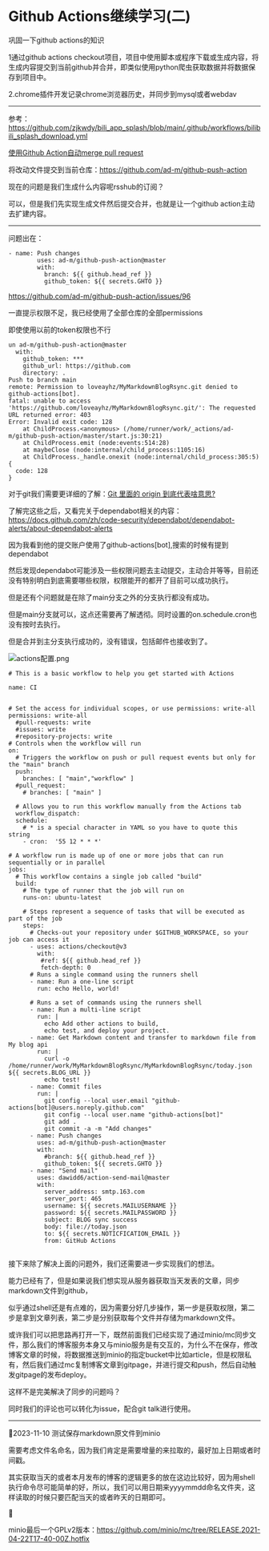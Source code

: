 # Github Actions继续学习(二)

巩固一下github actions的知识

1通过github  actions checkout项目，项目中使用脚本或程序下载或生成内容，将生成内容提交到当前github并合并，即类似使用python爬虫获取数据并将数据保存到项目中。

2.chrome插件开发记录chrome浏览器历史，并同步到mysql或者webdav

---

参考：https://github.com/zjkwdy/bili_app_splash/blob/main/.github/workflows/bilibili_splash_download.yml

[使用Github Action自动merge pull request](https://www.huangyunkun.com/2020/01/29/github-action-merge-pull-request/)

将改动文件提交到当前仓库：https://github.com/ad-m/github-push-action

现在的问题是我们生成什么内容呢rsshub的订阅？

可以，但是我们先实现生成文件然后提交合并，也就是让一个github action主动去扩建内容。

---

问题出在：

```
- name: Push changes
        uses: ad-m/github-push-action@master
        with:
          branch: ${{ github.head_ref }}
          github_token: ${{ secrets.GHTO }}
```

https://github.com/ad-m/github-push-action/issues/96

一直提示权限不足，我已经使用了全部仓库的全部permissions

即使使用以前的token权限也不行

```
un ad-m/github-push-action@master
  with:
    github_token: ***
    github_url: https://github.com
    directory: .
Push to branch main
remote: Permission to loveayhz/MyMarkdownBlogRsync.git denied to github-actions[bot].
fatal: unable to access 'https://github.com/loveayhz/MyMarkdownBlogRsync.git/': The requested URL returned error: 403
Error: Invalid exit code: 128
    at ChildProcess.<anonymous> (/home/runner/work/_actions/ad-m/github-push-action/master/start.js:30:21)
    at ChildProcess.emit (node:events:514:28)
    at maybeClose (node:internal/child_process:1105:16)
    at ChildProcess._handle.onexit (node:internal/child_process:305:5) {
  code: 128
}
```

对于git我们需要更详细的了解：[Git 里面的 origin 到底代表啥意思?](https://www.zhihu.com/question/27712995)

了解完这些之后，又看完关于dependabot相关的内容：https://docs.github.com/zh/code-security/dependabot/dependabot-alerts/about-dependabot-alerts

因为我看到他的提交账户使用了github-actions[bot],搜索的时候有提到dependabot

然后发现dependabot可能涉及一些权限问题去主动提交，主动合并等等，目前还没有特别明白到底需要哪些权限，权限能开的都开了目前可以成功执行。

但是还有个问题就是在除了main分支之外的分支执行都没有成功。

但是main分支就可以，这点还需要再了解透彻。同时设置的on.schedule.cron也没有按时去执行。

但是合并到主分支执行成功的，没有错误，包括邮件也接收到了。

![actions配置.png](http://ayhz.art:8084/zh-east-1/img/actions配置.png)

```
# This is a basic workflow to help you get started with Actions

name: CI


# Set the access for individual scopes, or use permissions: write-all
permissions: write-all
  #pull-requests: write
  #issues: write
  #repository-projects: write
# Controls when the workflow will run
on:
  # Triggers the workflow on push or pull request events but only for the "main" branch
  push:
    branches: [ "main","workflow" ]
  #pull_request:
    # branches: [ "main" ]

  # Allows you to run this workflow manually from the Actions tab
  workflow_dispatch:
  schedule:
    # * is a special character in YAML so you have to quote this string
    - cron:  '55 12 * * *'

# A workflow run is made up of one or more jobs that can run sequentially or in parallel
jobs:
  # This workflow contains a single job called "build"
  build:
    # The type of runner that the job will run on
    runs-on: ubuntu-latest

    # Steps represent a sequence of tasks that will be executed as part of the job
    steps:
      # Checks-out your repository under $GITHUB_WORKSPACE, so your job can access it
      - uses: actions/checkout@v3
        with:
         #ref: ${{ github.head_ref }}
         fetch-depth: 0
      # Runs a single command using the runners shell
      - name: Run a one-line script
        run: echo Hello, world!

      # Runs a set of commands using the runners shell
      - name: Run a multi-line script
        run: |
          echo Add other actions to build,
          echo test, and deploy your project.
      - name: Get Markdown content and transfer to markdown file from My blog api
        run: |
          curl -o /home/runner/work/MyMarkdownBlogRsync/MyMarkdownBlogRsync/today.json ${{ secrets.BLOG_URL }}
          echo test!
      - name: Commit files
        run: |
          git config --local user.email "github-actions[bot]@users.noreply.github.com"
          git config --local user.name "github-actions[bot]"
          git add .
          git commit -a -m "Add changes"
      - name: Push changes
        uses: ad-m/github-push-action@master
        with:
          #branch: ${{ github.head_ref }}
          github_token: ${{ secrets.GHTO }}
      - name: "Send mail"
        uses: dawidd6/action-send-mail@master
        with:
          server_address: smtp.163.com
          server_port: 465
          username: ${{ secrets.MAILUSERNAME }}
          password: ${{ secrets.MAILPASSWORD }}
          subject: BLOG sync success
          body: file://today.json
          to: ${{ secrets.NOTICFICATION_EMAIL }}
          from: GitHub Actions


```

接下来除了解决上面的问题外，我们还需要进一步实现我们的想法。

能力已经有了，但是如果说我们想实现从服务器获取当天发表的文章，同步markdown文件到github，

似乎通过shell还是有点难的，因为需要分好几步操作，第一步是获取权限，第二步是拿到文章列表，第二步是分别获取每个文件并存储为markdown文件。

或许我们可以把思路再打开一下，既然前面我们已经实现了通过minio/mc同步文件，那么我们的博客服务本身又与minio服务是有交互的，为什么不在保存，修改博客文章的时候，将数据推送到minio的指定bucket中比如article，但是权限私有，然后我们通过mc复制博客文章到gitpage，并进行提交和push，然后自动触发gitpage的发布deploy。

这样不是完美解决了同步的问题吗？

同时我们的评论也可以转化为issue，配合git talk进行使用。

---

📅2023-11-10 测试保存markdown原文件到minio

需要考虑文件名命名，因为我们肯定是需要增量的来拉取的，最好加上日期或者时间戳。

其实获取当天的或者本月发布的博客的逻辑更多的放在这边比较好，因为用shell执行命令尽可能简单的好，所以，我们可以用日期来yyyymmdd命名文件夹，这样读取的时候只要匹配当天的或者昨天的日期即可。

🍵

minio最后一个GPLv2版本：https://github.com/minio/mc/tree/RELEASE.2021-04-22T17-40-00Z.hotfix
